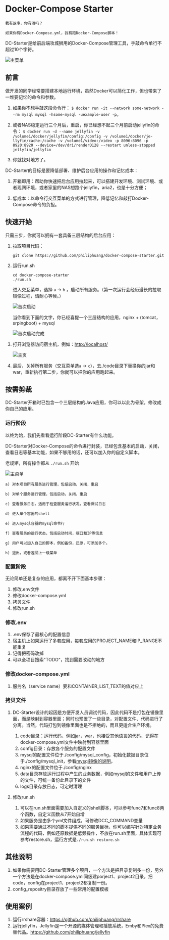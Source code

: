 # Docker-Compose Starter

```
我有故事，你有酒吗？

如果你有Docker-Compose.yml，我有跑Docker-Compose脚本！
```

DC-Starter是给前后端攻城狮用的Docker-Compose管理工具，手敲命令单行不超过10个字符。

![主菜单](./docs/main-menu.png)

## 前言

做开发的同学经常要搭建本地运行环境，虽然Docker可以简化工作，但也带来了一堆要记忆的命令和参数。

  1. 如果你不想手敲这段命令行： ``` $ docker run -it --network some-network --rm mysql mysql -hsome-mysql -uexample-user -p ```。

  2. 或者NAS稳定运行三个月后，重启，你已经想不起三个月前启动jellyfin的命令： ``` $ docker run -d --name jellyfin -v /volume1/docker/jellyfin/config:/config -v /volume1/docker/je-llyfin/cache:/cache -v /volume1/video:/video -p 8096:8096 -p 8920:8920 --device=/dev/dri/renderD128 --restart unless-stopped jellyfin/jellyfin ```

  3. 你就找对地方了。

DC-Starter的目标是要降低部署、维护后台应用的操作和记忆成本：

  1. 开箱即用：帮助你快速把后台应用拉起来，可以搭建开发环境、测试环境、或者现网环境，或者家里的NAS想跑个jellyfin，aria2，也是十分方便；

  2. 低成本：以命令行交互菜单的方式进行管理，降低记忆和敲打Docker-Compose命令的负担。

## 快速开始

只需三步，你就可以拥有一套具备三层结构的后台应用：

1. 拉取项目代码：

    ```
    git clone https://github.com/philiphuang/docker-compose-starter.git
    ```

2. 运行run.sh

    ```
    cd docker-compose-starter
    ./run.sh
    ```
    进入交互菜单，选择 ```a``` -> ```b``` ，启动所有服务。（第一次运行会经历漫长的拉取镜像过程，请耐心等候。）

    ![首次启动](docs/first-start.png)

    当你看到下面的文字，你已经喜提一个三层结构的应用，nginx + (tomcat，srpingboot) + mysql

    ![首次启动完成](docs/done-first-start.png)

3. 打开浏览器访问宿主机，例如：[http://localhost/](http://localhost/)

    ![主页](docs/home-page.png)

4. 最后，关掉所有服务（交互菜单选```a``` -> ```c```），去./code目录下替换你的jar和war，重新执行第二步，你就可以把你的应用跑起来。

## 按需剪裁

DC-Starter开箱时已包含一个三层结构的Java应用，你可以以此为骨架，修改成你自己的应用。

### 运行阶段

以终为始，我们先看看运行阶段DC-Starter有什么功能。

DC-Starter对Docker-Compose的命令进行封装，已经包含基本的启动，关闭，查看日志等基本功能，如果不够用的话，还可以加入你的自定义脚本。

老规矩，所有操作都从 ```./run.sh``` 开始

![主菜单](./docs/main-menu.png)

    a) 对本项目所有服务进行管理，包括启动，关闭，重启

    b) 对单个服务进行管理，包括启动，关闭，重启

    c) 查看服务日志，适用于检查服务运行状况，查看调试日志

    d) 进入单个容器的shell

    e) 进入mysql容器的mysql命令行

    f) 查看服务的运行状态，包括启动时间，端口和IP等信息

    g) 用户可以加入自己的脚本，例如备份，还原，可添加多个。

    h) 退出，或者返回上一级菜单

### 配置阶段

无论简单还是复杂的应用，都离不开下面基本步骤：

 1. 修改.env文件
 2. 修改docker-compose.yml
 3. 拷贝文件
 4. 修改run.sh

### 修改.env
 1. .env保存了最核心的配置信息
 2. 宿主机上如果运行了多套应用，每套应用的PROJECT_NAME和IP_RANGE不能重复
 3. 记得把密码改掉
 4. 可以全项目搜索"TODO"，找到需要改动的地方

### 修改docker-compose.yml
 1. 服务名（service name）要和CONTAINER_LIST_TEXT的值对应上

### 拷贝文件
 1. DC-Starter设计的起因是方便开发人员调试代码，因此代码不是打包在镜像里面，而是映射到容器里面；同时也预置了一些目录，对配置文件、代码进行了分离。当然，代码打包到镜像里面也是不拒绝的，而且更适合生产环境。
     1. code目录：运行代码，例如jar，war，也接受其他语言的代码，记得在docker-compose.yml文件中映射到容器里面
     2. config目录：存放各个服务的配置文件
     3. mysql的配置文件位于./config/mysql_config，初始化数据目录位于./config/mysql_init，参看[mysql镜像的说明](https://hub.docker.com/_/mysql)，
     4. nginx的配置文件位于./config/nginx
     5. data目录存放运行过程中产生的业务数据，例如mysql的文件和用户上传的文件，可统一备份此目录下的文件
     6. logs目录存放日志，可定时清理

 2. 修改run.sh
     1. 可以在run.sh里面需要加入自定义的shell脚本，可以参考func7和func8两个函数，自定义函数从7开始自增
     2. 如果服务是由多个yml文件组成，可修改DCC_COMMAND变量
     3. 如果需要通过不同的脚本提供不同的服务目标，你可以编写针对特定业务流程的代码，例如还原数据是低频操作，不放在run.sh里面，具体实现可参考restore.sh，运行方式是```./run.sh restore.sh```

## 其他说明

1. 如果你需要用DC-Starter管理多个项目，一个方法是把目录复制多一份，另外一个方法是在docker-compose.yml同级建porject1、project2目录，把code，config在project1、project2都复制一份。
 2. config_repositry目录存放了一些常用的配置模板

## 使用案例
 1. 运行rrshare容器：https://github.com/philiphuang/rrshare
 2. 运行jellyfin，Jellyfin是一个开源的媒体管理和播放系统，Emby和Plex的免费替代品。https://github.com/philiphuang/jellyfin